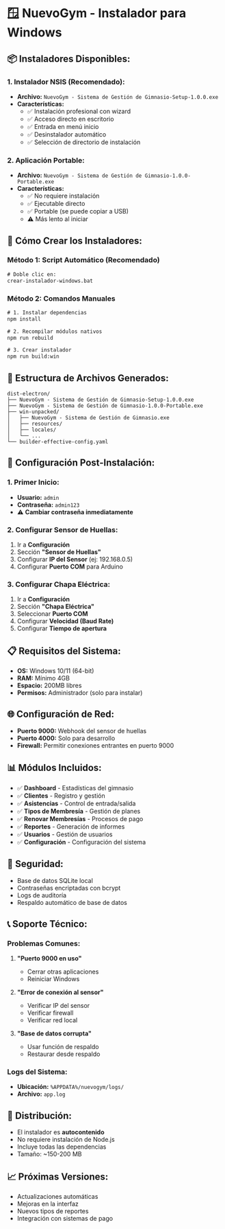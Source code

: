 # 🪟 NuevoGym - Instalador para Windows

## 📦 **Instaladores Disponibles:**

### **1. Instalador NSIS (Recomendado):**
- **Archivo:** `NuevoGym - Sistema de Gestión de Gimnasio-Setup-1.0.0.exe`
- **Características:**
  - ✅ Instalación profesional con wizard
  - ✅ Acceso directo en escritorio
  - ✅ Entrada en menú inicio
  - ✅ Desinstalador automático
  - ✅ Selección de directorio de instalación

### **2. Aplicación Portable:**
- **Archivo:** `NuevoGym - Sistema de Gestión de Gimnasio-1.0.0-Portable.exe`
- **Características:**
  - ✅ No requiere instalación
  - ✅ Ejecutable directo
  - ✅ Portable (se puede copiar a USB)
  - ⚠️ Más lento al iniciar

## 🚀 **Cómo Crear los Instaladores:**

### **Método 1: Script Automático (Recomendado)**
```cmd
# Doble clic en:
crear-instalador-windows.bat
```

### **Método 2: Comandos Manuales**
```cmd
# 1. Instalar dependencias
npm install

# 2. Recompilar módulos nativos
npm run rebuild

# 3. Crear instalador
npm run build:win
```

## 📁 **Estructura de Archivos Generados:**
```
dist-electron/
├── NuevoGym - Sistema de Gestión de Gimnasio-Setup-1.0.0.exe
├── NuevoGym - Sistema de Gestión de Gimnasio-1.0.0-Portable.exe
├── win-unpacked/
│   ├── NuevoGym - Sistema de Gestión de Gimnasio.exe
│   ├── resources/
│   ├── locales/
│   └── ...
└── builder-effective-config.yaml
```

## 🔧 **Configuración Post-Instalación:**

### **1. Primer Inicio:**
- **Usuario:** `admin`
- **Contraseña:** `admin123`
- ⚠️ **Cambiar contraseña inmediatamente**

### **2. Configurar Sensor de Huellas:**
1. Ir a **Configuración**
2. Sección **"Sensor de Huellas"**
3. Configurar **IP del Sensor** (ej: 192.168.0.5)
4. Configurar **Puerto COM** para Arduino

### **3. Configurar Chapa Eléctrica:**
1. Ir a **Configuración**
2. Sección **"Chapa Eléctrica"**
3. Seleccionar **Puerto COM**
4. Configurar **Velocidad (Baud Rate)**
5. Configurar **Tiempo de apertura**

## 📋 **Requisitos del Sistema:**
- **OS:** Windows 10/11 (64-bit)
- **RAM:** Mínimo 4GB
- **Espacio:** 200MB libres
- **Permisos:** Administrador (solo para instalar)

## 🌐 **Configuración de Red:**
- **Puerto 9000:** Webhook del sensor de huellas
- **Puerto 4000:** Solo para desarrollo
- **Firewall:** Permitir conexiones entrantes en puerto 9000

## 📊 **Módulos Incluidos:**
- ✅ **Dashboard** - Estadísticas del gimnasio
- ✅ **Clientes** - Registro y gestión
- ✅ **Asistencias** - Control de entrada/salida
- ✅ **Tipos de Membresía** - Gestión de planes
- ✅ **Renovar Membresías** - Procesos de pago
- ✅ **Reportes** - Generación de informes
- ✅ **Usuarios** - Gestión de usuarios
- ✅ **Configuración** - Configuración del sistema

## 🔐 **Seguridad:**
- Base de datos SQLite local
- Contraseñas encriptadas con bcrypt
- Logs de auditoría
- Respaldo automático de base de datos

## 📞 **Soporte Técnico:**

### **Problemas Comunes:**
1. **"Puerto 9000 en uso"**
   - Cerrar otras aplicaciones
   - Reiniciar Windows

2. **"Error de conexión al sensor"**
   - Verificar IP del sensor
   - Verificar firewall
   - Verificar red local

3. **"Base de datos corrupta"**
   - Usar función de respaldo
   - Restaurar desde respaldo

### **Logs del Sistema:**
- **Ubicación:** `%APPDATA%/nuevogym/logs/`
- **Archivo:** `app.log`

## 🎯 **Distribución:**
- El instalador es **autocontenido**
- No requiere instalación de Node.js
- Incluye todas las dependencias
- Tamaño: ~150-200 MB

## 📈 **Próximas Versiones:**
- Actualizaciones automáticas
- Mejoras en la interfaz
- Nuevos tipos de reportes
- Integración con sistemas de pago
